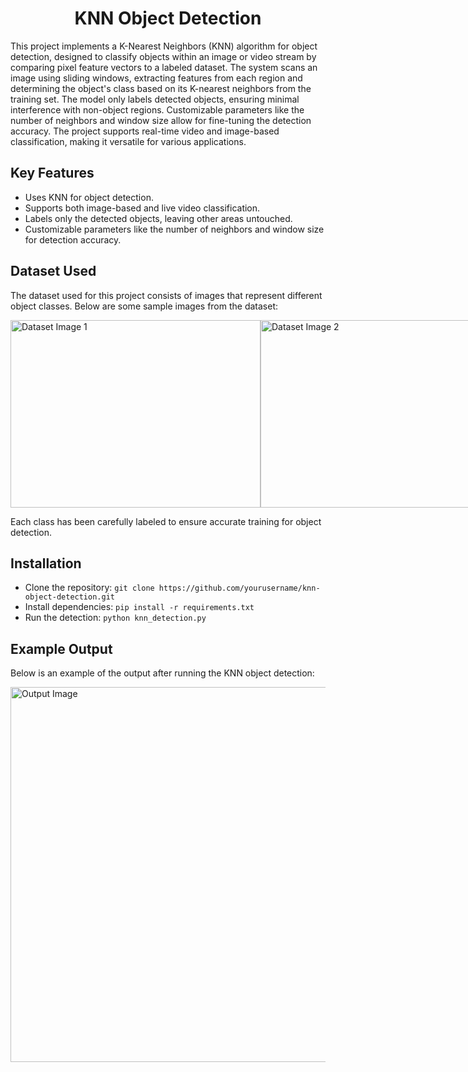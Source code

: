 <h1 align="center">KNN Object Detection</h1>

<p>This project implements a K-Nearest Neighbors (KNN) algorithm for object detection, designed to classify objects within an image or video stream by comparing pixel feature vectors to a labeled dataset. The system scans an image using sliding windows, extracting features from each region and determining the object's class based on its K-nearest neighbors from the training set. The model only labels detected objects, ensuring minimal interference with non-object regions. Customizable parameters like the number of neighbors and window size allow for fine-tuning the detection accuracy. The project supports real-time video and image-based classification, making it versatile for various applications.</p>

<h2>Key Features</h2>
<ul>
  <li>Uses KNN for object detection.</li>
  <li>Supports both image-based and live video classification.</li>
  <li>Labels only the detected objects, leaving other areas untouched.</li>
  <li>Customizable parameters like the number of neighbors and window size for detection accuracy.</li>
</ul>

<h2>Dataset Used</h2>
<p>The dataset used for this project consists of images that represent different object classes. Below are some sample images from the dataset:</p>

<div style="display: flex; justify-content: space-around;">
  <img src="dataset_image1.png" alt="Dataset Image 1" width="400" height="300">
  <img src="dataset_image2.png" alt="Dataset Image 2" width="400" height="300">
</div>

<p>Each class has been carefully labeled to ensure accurate training for object detection.</p>

<h2>Installation</h2>
<ul>
  <li>Clone the repository: <code>git clone https://github.com/yourusername/knn-object-detection.git</code></li>
  <li>Install dependencies: <code>pip install -r requirements.txt</code></li>
  <li>Run the detection: <code>python knn_detection.py</code></li>
</ul>

<h2>Example Output</h2>
<p>Below is an example of the output after running the KNN object detection:</p>

<img src="output_image.png" alt="Output Image" width="600">
